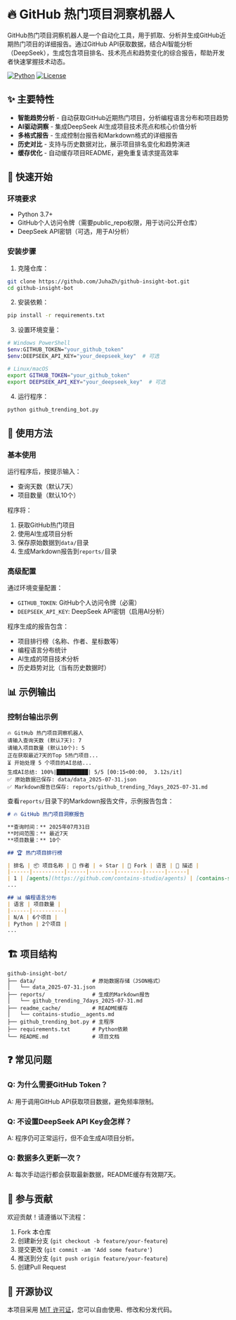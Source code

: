 # 🔥 GitHub 热门项目洞察机器人

GitHub热门项目洞察机器人是一个自动化工具，用于抓取、分析并生成GitHub近期热门项目的详细报告。通过GitHub API获取数据，结合AI智能分析（DeepSeek），生成包含项目排名、技术亮点和趋势变化的综合报告，帮助开发者快速掌握技术动态。

[![Python](https://img.shields.io/badge/python-3.7+-blue.svg)](https://python.org)
[![License](https://img.shields.io/badge/license-MIT-green.svg)](LICENSE)

## ✨ 主要特性

- **智能趋势分析** - 自动获取GitHub近期热门项目，分析编程语言分布和项目趋势
- **AI驱动洞察** - 集成DeepSeek AI生成项目技术亮点和核心价值分析
- **多格式报告** - 生成控制台报告和Markdown格式的详细报告
- **历史对比** - 支持与历史数据对比，展示项目排名变化和趋势演进
- **缓存优化** - 自动缓存项目README，避免重复请求提高效率

## 🚀 快速开始

### 环境要求
- Python 3.7+
- GitHub个人访问令牌（需要public_repo权限，用于访问公开仓库）
- DeepSeek API密钥（可选，用于AI分析）

### 安装步骤
1. 克隆仓库：
```bash
git clone https://github.com/JuhaZh/github-insight-bot.git
cd github-insight-bot
```

2. 安装依赖：
```bash
pip install -r requirements.txt
```

3. 设置环境变量：
```bash
# Windows PowerShell
$env:GITHUB_TOKEN="your_github_token"
$env:DEEPSEEK_API_KEY="your_deepseek_key"  # 可选

# Linux/macOS
export GITHUB_TOKEN="your_github_token"
export DEEPSEEK_API_KEY="your_deepseek_key"  # 可选
```

4. 运行程序：
```bash
python github_trending_bot.py
```

## 📖 使用方法

### 基本使用
运行程序后，按提示输入：
- 查询天数（默认7天）
- 项目数量（默认10个）

程序将：
1. 获取GitHub热门项目
2. 使用AI生成项目分析
3. 保存原始数据到`data/`目录
4. 生成Markdown报告到`reports/`目录

### 高级配置
通过环境变量配置：
- `GITHUB_TOKEN`: GitHub个人访问令牌（必需）
- `DEEPSEEK_API_KEY`: DeepSeek API密钥（启用AI分析）

程序生成的报告包含：
- 项目排行榜（名称、作者、星标数等）
- 编程语言分布统计
- AI生成的项目技术分析
- 历史趋势对比（当有历史数据时）

## 📊 示例输出

### 控制台输出示例
```
🔥 GitHub 热门项目洞察机器人
请输入查询天数 (默认7天): 7
请输入项目数量 (默认10个): 5
正在获取最近7天的Top 5热门项目...
⏳ 开始处理 5 个项目的AI总结...
生成AI总结: 100%|██████████| 5/5 [00:15<00:00,  3.12s/it]
✅ 原始数据已保存: data/data_2025-07-31.json
✅ Markdown报告已保存: reports/github_trending_7days_2025-07-31.md
```

查看`reports/`目录下的Markdown报告文件，示例报告包含：

```markdown
# 🔥 GitHub 热门项目洞察报告

**查询时间：** 2025年07月31日  
**时间范围：** 最近7天  
**项目数量：** 10个

## 🏆 热门项目排行榜

| 排名 | 📦 项目名称 | 👤 作者 | ⭐ Star | 🍴 Fork | 语言 | 📝 描述 |
|------|----------|------|--------|--------|------|------|
| 1 | [agents](https://github.com/contains-studio/agents) | [contains-studio](https://github.com/contains-studio) | ⭐ 3958 | 🍴 717 | N/A | sharing current agents in use<br>> 🤖 **AI小结**:<br>- 🎯 核心功能：提供模块化AI代理集合，加速开发全流程自动化<br>- 💡 技术亮点：基于Claude Code的代理系统，YAML+Markdown结构化配置<br>- 🔥 火爆原因：契合AI代理协作趋势，开箱即用的专业领域解决方案 |
...

## 📊 编程语言分布
| 语言 | 项目数量 |
|------|----------|
| N/A | 6个项目 |
| Python | 2个项目 |
...
```

## 🏗️ 项目结构

```
github-insight-bot/
├── data/                  # 原始数据存储（JSON格式）
│   └── data_2025-07-31.json
├── reports/               # 生成的Markdown报告
│   └── github_trending_7days_2025-07-31.md
├── readme_cache/          # README缓存
│   └── contains-studio__agents.md
├── github_trending_bot.py # 主程序
├── requirements.txt       # Python依赖
└── README.md              # 项目文档
```

## ❓ 常见问题

### Q: 为什么需要GitHub Token？
A: 用于调用GitHub API获取项目数据，避免频率限制。

### Q: 不设置DeepSeek API Key会怎样？
A: 程序仍可正常运行，但不会生成AI项目分析。

### Q: 数据多久更新一次？
A: 每次手动运行都会获取最新数据，README缓存有效期7天。

## 🤝 参与贡献

欢迎贡献！请遵循以下流程：
1. Fork 本仓库
2. 创建新分支 (`git checkout -b feature/your-feature`)
3. 提交更改 (`git commit -am 'Add some feature'`)
4. 推送到分支 (`git push origin feature/your-feature`)
5. 创建Pull Request

## 📄 开源协议

本项目采用 [MIT 许可证](LICENSE)，您可以自由使用、修改和分发代码。
